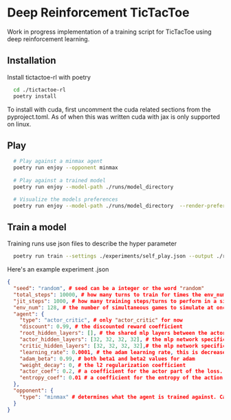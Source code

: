 
# Deep Reinforcement TicTacToe

Work in progress implementation of a training script for TicTacToe using deep reinforcement learning.



## Installation

Install tictactoe-rl with poetry

```bash
  cd ./tictactoe-rl
  poetry install
```

To install with cuda, first uncomment the cuda related sections from the pyproject.toml. As of when this was written cuda with jax is only supported on linux.

## Play

```bash
  # Play against a minmax agent
  poetry run enjoy --opponent minmax
  
  # Play against a trained model
  poetry run enjoy --model-path ./runs/model_directory 

  # Visualize the models preferences
  poetry run enjoy --model-path ./runs/model_directory  --render-preferences 
```

## Train a model
Training runs use json files to describe the hyper parameter

```bash
  poetry run train --settings ./experiments/self_play.json --output ./runs/model_directory
```

Here's an example experiment .json
```json
{
  "seed": "random", # seed can be a integer or the word "random"
  "total_steps": 10000, # how many turns to train for times the env_num
  "jit_steps": 1000, # how many training steps/turns to perform in a single jax operation
  "env_num": 128, # the number of simultaneous games to simulate at once. This also constitutes a batch of data during training.
  "agent": {
    "type": "actor_critic", # only "actor_critic" for now
    "discount": 0.99, # the discounted reward coefficient 
    "root_hidden_layers": [], # the shared mlp layers between the actor and the critic. More numbers represent depth and the magnitude represents width.
    "actor_hidden_layers": [32, 32, 32, 32], # the mlp network specific to the actor
    "critic_hidden_layers": [32, 32, 32, 32],# the mlp network specific to the critic
    "learning_rate": 0.0001, # the adam learning rate, this is decreased to zero as training pregresses
    "adam_beta": 0.99, # both beta1 and beta2 values for adam
    "weight_decay": 0, # the l2 regularization coefficient 
    "actor_coef": 0.2, # a coefficient for the actor part of the loss. The ciric coefficient is always assumed to be 1.0
    "entropy_coef": 0.01 # a coefficient for the entropy of the action distribution if its added to the loss
  },
  "opponent": {
    "type": "minmax" # determines what the agent is trained against. Can be "minmax", "random" or "self-play".
  }
}
```